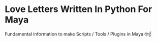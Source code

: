 # Love Letters Written In Python For Maya
Fundamental information to make  Scripts / Tools / Plugins in Maya 🤓☝
